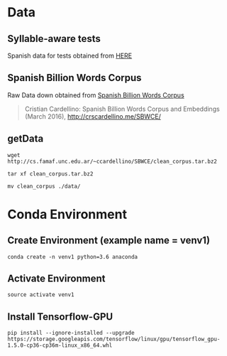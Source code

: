 # Data

## Syllable-aware tests

Spanish data for tests obtained from [HERE](https://github.com/yoonkim/lstm-char-cnn/blob/master/get_data.sh)


## Spanish Billion Words Corpus

Raw Data down obtained from [Spanish Billion Words Corpus](http://cs.famaf.unc.edu.ar/~ccardellino/SBWCE/clean_corpus.tar.bz2)

> Cristian Cardellino: Spanish Billion Words Corpus and Embeddings (March 2016), http://crscardellino.me/SBWCE/


## getData

```
wget http://cs.famaf.unc.edu.ar/~ccardellino/SBWCE/clean_corpus.tar.bz2

tar xf clean_corpus.tar.bz2

mv clean_corpus ./data/
```


# Conda Environment

## Create Environment (example name = venv1)

`conda create -n venv1 python=3.6 anaconda`

## Activate Environment
`source activate venv1`

## Install Tensorflow-GPU
`pip install --ignore-installed --upgrade https://storage.googleapis.com/tensorflow/linux/gpu/tensorflow_gpu-1.5.0-cp36-cp36m-linux_x86_64.whl`


